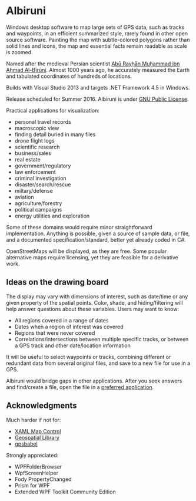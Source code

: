 # Albiruni

Windows desktop software to map large sets of GPS data, such as tracks and waypoints, in an efficient summarized style, rarely found in other open source software.   Painting the map with subtle-colored polygons rather than solid lines and icons, the map and essential facts remain readable as scale is zoomed.

Named after the medieval Persian scientist [Abū Rayḥān Muḥammad ibn Aḥmad Al-Bīrūnī](https://en.wikipedia.org/wiki/Al-Biruni).  Almost 1000 years ago, he accurately measured the Earth and tabulated coordinates of hundreds of locations.

Builds with Visual Studio 2013 and targets .NET Framework 4.5 in Windows.

Release scheduled for Summer 2016.  Albiruni is under [GNU Public License](./LICENSE).

Practical applications for visualization:
- personal travel records
 - macroscopic view
 - finding detail buried in many files 
- drone flight logs
- scientific research
- business/sales
- real estate
- government/regulatory
- law enforcement
- criminal investigation
- disaster/search/rescue
- miltary/defense
- aviation
- agriculture/forestry
- political campaigns
- energy utilities and exploration

Some of these domains would require minor straightforward implementation.  Anything is possible, given a source of sample data, or file, and a documented specification/standard, better yet already coded in C#.

OpenStreetMaps will be displayed, as they are free.   Some popular alternative maps require licensing, yet they are feasible for a derivative work. 

## Ideas on the drawing board

The display may vary with dimensions of interest, such as date/time or any given property of the spatial points.  Color, shade, and hiding/filtering will help answer questions about these variables.  Users may want to know:
- All regions covered in a range of dates
- Dates when a region of interest was covered
- Regions that were never covered
- Correlations/intersections between multiple specific tracks, or between a GPS track and other date/location information

It will be useful to select waypoints or tracks, combining different or redundant data from several original files, and save to a new file for use in a GPS.

Albiruni would bridge gaps in other applications.  After you seek answers and find/create a file, open the file in a [preferred application](./Documents/OtherApplications.md).

## Acknowledgments

Much harder if not for:

- [XAML Map Control](http://xamlmapcontrol.codeplex.com)
- [Geospatial Library](https://github.com/sibartlett/Geo.git)
- [gpsbabel](https://github.com/gpsbabel/gpsbabel)

Strongly appreciated:

- WPFFolderBrowser
- WpfScreenHelper
- Fody PropertyChanged
- Prism for WPF
- Extended WPF Toolkit Community Edition
